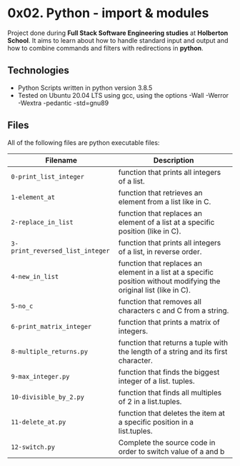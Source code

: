 # 0x02. Python - import & modules

Project done during **Full Stack Software Engineering studies** at **Holberton School**. It aims to learn about how to handle standard input and output and how to combine commands and filters with redirections in **python**.

## Technologies

- Python Scripts written in python version 3.8.5
- Tested on Ubuntu 20.04 LTS using gcc, using the options -Wall -Werror -Wextra -pedantic -std=gnu89

## Files

All of the following files are python executable files:

| Filename                        | Description                                                                                                         |
| ------------------------------- | ------------------------------------------------------------------------------------------------------------------- |
| `0-print_list_integer`          | function that prints all integers of a list.                                                                        |
| `1-element_at`                  | function that retrieves an element from a list like in C.                                                           |
| `2-replace_in_list`             | function that replaces an element of a list at a specific position (like in C).                                     |
| `3-print_reversed_list_integer` | function that prints all integers of a list, in reverse order.                                                      |
| `4-new_in_list`                 | function that replaces an element in a list at a specific position without modifying the original list (like in C). |
| `5-no_c`                        | function that removes all characters c and C from a string.                                                         |
| `6-print_matrix_integer`        | function that prints a matrix of integers.                                                                          |
| `8-multiple_returns.py`         | function that returns a tuple with the length of a string and its first character.                                  |
| `9-max_integer.py`              | function that finds the biggest integer of a list. tuples.                                                          |
| `10-divisible_by_2.py`          | function that finds all multiples of 2 in a list.tuples.                                                            |
| `11-delete_at.py`               | function that deletes the item at a specific position in a list.tuples.                                             |
| `12-switch.py`                  | Complete the source code in order to switch value of a and b                                                        |
